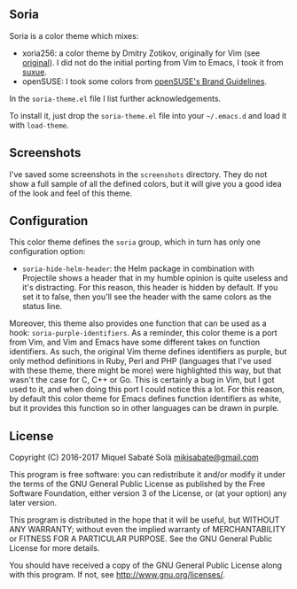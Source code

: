 ## Soria

Soria is a color theme which mixes:

- xoria256: a color theme by Dmitry Zotikov, originally for Vim (see
  [original](http://www.vim.org/scripts/script.php?script_id=2140)). I did not
  do the initial porting from Vim to Emacs, I took it from
  [suxue](https://github.com/suxue/xoria256-emacs).
- openSUSE: I took some colors from [openSUSE's Brand Guidelines](http://opensuse.github.io/branding-guidelines/).

In the `soria-theme.el` file I list further acknowledgements.

To install it, just drop the `soria-theme.el` file into your `~/.emacs.d` and
load it with `load-theme`.

## Screenshots

I've saved some screenshots in the `screenshots` directory. They do not show a
full sample of all the defined colors, but it will give you a good idea of the
look and feel of this theme.

## Configuration

This color theme defines the `soria` group, which in turn has only one
configuration option:

- `soria-hide-helm-header`: the Helm package in combination with Projectile
  shows a header that in my humble opinion is quite useless and it's
  distracting. For this reason, this header is hidden by default. If you set
  it to false, then you'll see the header with the same colors as the status
  line.

Moreover, this theme also provides one function that can be used as a hook:
`soria-purple-identifiers`. As a reminder, this color theme is a port from Vim,
and Vim and Emacs have some different takes on function identifiers. As such,
the original Vim theme defines identifiers as purple, but only method
definitions in Ruby, Perl and PHP (languages that I've used with these theme,
there might be more) were highlighted this way, but that wasn't the case for C,
C++ or Go. This is certainly a bug in Vim, but I got used to it, and when doing
this port I could notice this a lot. For this reason, by default this color
theme for Emacs defines function identifiers as white, but it provides this
function so in other languages can be drawn in purple.

## License

Copyright (C) 2016-2017 Miquel Sabaté Solà <mikisabate@gmail.com>

This program is free software: you can redistribute it and/or modify
it under the terms of the GNU General Public License as published by
the Free Software Foundation, either version 3 of the License, or
(at your option) any later version.

This program is distributed in the hope that it will be useful,
but WITHOUT ANY WARRANTY; without even the implied warranty of
MERCHANTABILITY or FITNESS FOR A PARTICULAR PURPOSE.  See the
GNU General Public License for more details.

You should have received a copy of the GNU General Public License
along with this program.  If not, see <http://www.gnu.org/licenses/>.
